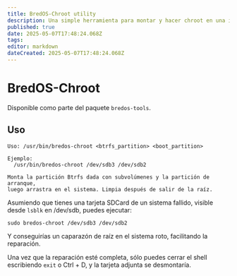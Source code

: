 ```yaml
---
title: BredOS-Chroot utility
description: Una simple herramienta para montar y hacer chroot en una instalación BredOS desde un sistema secundario
published: true
date: 2025-05-07T17:48:24.068Z
tags:
editor: markdown
dateCreated: 2025-05-07T17:48:24.068Z
---
```


# BredOS-Chroot

Disponible como parte del paquete `bredos-tools`.

## Uso

```
Uso: /usr/bin/bredos-chroot <btrfs_partition> <boot_partition>

Ejemplo:
  /usr/bin/bredos-chroot /dev/sdb3 /dev/sdb2

Monta la partición Btrfs dada con subvolúmenes y la partición de arranque,
luego arrastra en el sistema. Limpia después de salir de la raíz.
```

Asumiendo que tienes una tarjeta SDCard de un sistema fallido, visible desde `lsblk` en /dev/sdb, puedes ejecutar:

```
sudo bredos-chroot /dev/sdb3 /dev/sdb2
```

Y conseguirías un caparazón de raíz en el sistema roto, facilitando la reparación.

Una vez que la reparación esté completa, sólo puedes cerrar el shell escribiendo `exit` o Ctrl + D, y la tarjeta adjunta se desmontaría.